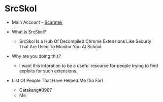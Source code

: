 # SrcSkol
- Main Account - [Scaratek](https://github.com/scaratek)



- What is SrcSkol?
  - SrcSkol Is a Hub Of Decompiled Chrome Extensions Like Securly That Are Used To Monitor You At School.
 


- Why are you doing this?
  - I want this inforation to be a useful resource for people trying to find exploits for such extensions.
 
 
 
 - List Of People That Have Helped Me (So Far)
   - Catakang#0987
   - Me
